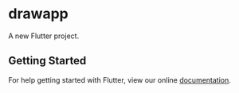 # drawapp

A new Flutter project.
[](https://i.imgur.com/6u2oKBV.gif)

## Getting Started

For help getting started with Flutter, view our online
[documentation](https://flutter.io/).
